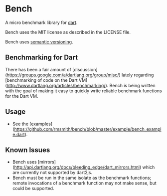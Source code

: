 Bench
=====

A micro benchmark library for [dart](http://www.dartlang.org/).

Bench uses the MIT license as described in the LICENSE file.

Bench uses [semantic versioning](http://semver.org/).

Benchmarking for Dart
---------------------

There has been a fair amount of [discussion]
(https://groups.google.com/a/dartlang.org/group/misc/) lately regarding 
[benchmarking of code on the Dart VM]
(http://www.dartlang.org/articles/benchmarking/).  Bench is being written with
the goal of making it easy to quickly write reliable benchmark functions for
the Dart VM.

Usage
-----

- See the [examples]
(https://github.com/rmsmith/bench/blob/master/example/bench_example.dart).

Known Issues
------------

- Bench uses [mirrors]
(http://api.dartlang.org/docs/bleeding_edge/dart_mirrors.html) which are 
currently not supported by dart2js.
- Bench must be run in the same isolate as the benchmark functions; remote
invocations of a benchmark function may not make sense, but could be supported.
